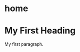 # home
<!DOCTYPE html>
<html>
<body>

<h1>My First Heading</h1>

<p>My first paragraph.</p>

</body>
</html>

